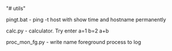 "# utils" 

pingt.bat - ping -t host with show time and hostname permanently

calc.py - calculator. Try enter
          a=1
          b=2
          a+b

proc_mon_fg.py - write name foreground process to log
